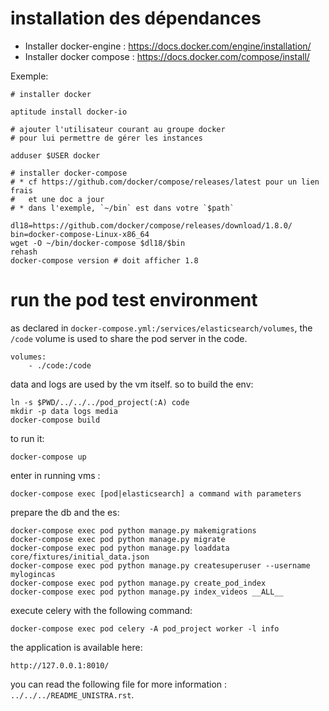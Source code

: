 

# installation des dépendances

* Installer docker-engine : https://docs.docker.com/engine/installation/
* Installer docker compose : https://docs.docker.com/compose/install/

Exemple:

    # installer docker

    aptitude install docker-io

    # ajouter l'utilisateur courant au groupe docker
    # pour lui permettre de gérer les instances

    adduser $USER docker

    # installer docker-compose
    # * cf https://github.com/docker/compose/releases/latest pour un lien frais
    #   et une doc a jour
    # * dans l'exemple, `~/bin` est dans votre `$path`

    dl18=https://github.com/docker/compose/releases/download/1.8.0/
    bin=docker-compose-Linux-x86_64
    wget -O ~/bin/docker-compose $dl18/$bin
    rehash
    docker-compose version # doit afficher 1.8

# run the pod test environment

as declared in `docker-compose.yml:/services/elasticsearch/volumes`,
the `/code` volume is used to share the pod server in the code.

    volumes:
        - ./code:/code

data and logs are used by the vm itself. so to build the env:

    ln -s $PWD/../../../pod_project(:A) code
    mkdir -p data logs media
    docker-compose build

to run it:

    docker-compose up

enter in running vms :

    docker-compose exec [pod|elasticsearch] a command with parameters

prepare the db and the es:

    docker-compose exec pod python manage.py makemigrations
    docker-compose exec pod python manage.py migrate
    docker-compose exec pod python manage.py loaddata core/fixtures/initial_data.json
    docker-compose exec pod python manage.py createsuperuser --username mylogincas
    docker-compose exec pod python manage.py create_pod_index
    docker-compose exec pod python manage.py index_videos __ALL__

execute celery with the following command:

    docker-compose exec pod celery -A pod_project worker -l info

the application is available here:

    http://127.0.0.1:8010/

you can read the following file for more information :
`../../../README_UNISTRA.rst`.
